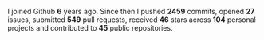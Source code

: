 
I joined Github **6** years ago. Since then I pushed **2459** commits, opened **27** issues, submitted **549** pull requests, received **46** stars across **104** personal projects and contributed to **45** public repositories.
